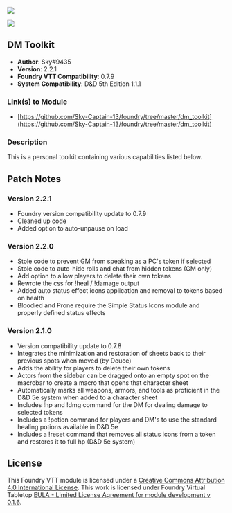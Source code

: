 ![](https://img.shields.io/badge/Foundry-v0.7.9-informational)

![](https://img.shields.io/badge/D&D5e-v1.1.1-informational)

## DM Toolkit

* **Author**: Sky#9435
* **Version**: 2.2.1
* **Foundry VTT Compatibility**: 0.7.9
* **System Compatibility**: D&D 5th Edition 1.1.1

### Link(s) to Module
* [https://github.com/Sky-Captain-13/foundry/tree/master/dm_toolkit](https://github.com/Sky-Captain-13/foundry/tree/master/dm_toolkit)

### Description
This is a personal toolkit containing various capabilities listed below. 

## Patch Notes
### Version 2.2.1
* Foundry version compatibility update to 0.7.9
* Cleaned up code
* Added option to auto-unpause on load

### Version 2.2.0
* Stole code to prevent GM from speaking as a PC's token if selected
* Stole code to auto-hide rolls and chat from hidden tokens (GM only)
* Add option to allow players to delete their own tokens
* Rewrote the css for !heal / !damage output
* Added auto status effect icons application and removal to tokens based on health
 * Bloodied and Prone require the Simple Status Icons module and properly defined status effects

### Version 2.1.0
* Version compatibility update to 0.7.8
* Integrates the minimization and restoration of sheets back to their previous spots when moved (by Deuce)
* Adds the ability for players to delete their own tokens
* Actors from the sidebar can be dragged onto an empty spot on the macrobar to create a macro that opens that character sheet
* Automatically marks all weapons, armors, and tools as proficient in the D&D 5e system when added to a character sheet
* Includes !hp and !dmg command for the DM for dealing damage to selected tokens
* Includes a !potion command for players and DM's to use the standard healing potions available in D&D 5e
* Includes a !reset command that removes all status icons from a token and restores it to full hp (D&D 5e system)

## License
This Foundry VTT module is licensed under a [Creative Commons Attribution 4.0 International License](http://creativecommons.org/licenses/by/4.0/).
This work is licensed under Foundry Virtual Tabletop [EULA - Limited License Agreement for module development v 0.1.6](http://foundryvtt.com/pages/license.html).
